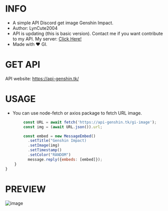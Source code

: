 # INFO
- A simple API Discord get image Genshin Impact. 
- Author: LynCute2004
- API is updating (this is basic version). Contact me if you want contribute to my API. My server: [Click Here!](https://discord.gg/6TZVye2G3E)
- Made with ❤️ GI.

# GET API

API website: https://api-genshin.tk/

# USAGE

- You can use node-fetch or axios package to fetch URL image.
``` js
        const URL = await fetch('https://api-genshin.tk/gi-image');
        const img = (await URL.json()).url;

        const embed = new MessageEmbed()
          .setTitle("Genshin Impact)
          .setImage(img)
          .setTimestamp()
          .setColor("RANDOM")
          message.reply({embeds: [embed]});
    }
}
```
# PREVIEW
![image](https://user-images.githubusercontent.com/52123370/154835816-9ea1c409-ca89-4d05-b967-1d3fa86b8230.png)



